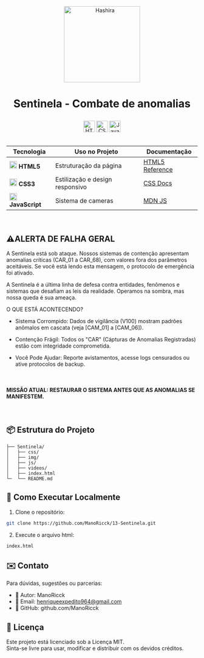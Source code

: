

<div align="center">
  <img src="https://static.wikia.nocookie.net/fridaynightfunking/images/4/4a/The_TV.gif/revision/latest?cb=20230207064409" alt="Hashira" height="200">
</div>
<h1 align="center">

  Sentinela - Combate de anomalias 
  
</h1>  

<div align="center">  
  <img src="https://img.shields.io/badge/HTML5-Estrutura-orange?logo=html5&style=for-the-badge" alt="HTML5" height="30">  
  <img src="https://img.shields.io/badge/CSS3-Estilo-blue?logo=css3&style=for-the-badge" alt="CSS3" height="30">  
  <img src="https://img.shields.io/badge/JavaScript-Interatividade-yellow?logo=javascript&style=for-the-badge" alt="JavaScript" height="30">  
</div>  

<br>  

<div align="center">  

| Tecnologia | Uso no Projeto | Documentação |  
|------------|----------------|--------------|  
| <img src="https://www.w3.org/html/logo/downloads/HTML5_Badge_256.png" width="20"> **HTML5** | Estruturação da página | [HTML5 Reference](https://developer.mozilla.org/pt-BR/docs/Web/HTML) |  
| <img src="https://cdn-icons-png.flaticon.com/512/732/732190.png" width="20"> **CSS3** | Estilização e design responsivo | [CSS Docs](https://developer.mozilla.org/pt-BR/docs/Web/CSS) |  
| <img src="https://cdn-icons-png.flaticon.com/512/5968/5968292.png" width="20"> **JavaScript** | Sistema de cameras | [MDN JS](https://developer.mozilla.org/pt-BR/docs/Web/JavaScript) |  

</div>  

<br>

## ⚠ALERTA DE FALHA GERAL

A Sentinela está sob ataque. Nossos sistemas de contenção apresentam anomalias críticas (CAR_01 a CAR_68), com valores fora dos parâmetros aceitáveis. Se você está lendo esta mensagem, o protocolo de emergência foi ativado.

A Sentinela é a última linha de defesa contra entidades, fenômenos e sistemas que desafiam as leis da realidade. Operamos na sombra, mas nossa queda é sua ameaça.

O QUE ESTÁ ACONTECENDO?

- Sistema Corrompido: Dados de vigilância (V100) mostram padrões anômalos em cascata (veja [CAM_01] a [CAM_06]).

- Contenção Frágil: Todos os "CAR" (Cápturas de Anomalias Registradas) estão com integridade comprometida.

- Você Pode Ajudar: Reporte avistamentos, acesse logs censurados ou ative protocolos de backup.
<br>

#### MISSÃO ATUAL: RESTAURAR O SISTEMA ANTES QUE AS ANOMALIAS SE MANIFESTEM.

<br>


## 📦 Estrutura do Projeto  

```tree
├── Sentinela/
│   ├── css/
│   ├── img/
│   ├── js/
│   ├── videos/
│   ├── index.html
└─  └── README.md

```


## 🚀 Como Executar Localmente

1. Clone o repositório:
```bash
git clone https://github.com/ManoRicck/13-Sentinela.git
```
2. Execute o arquivo html:
```bash
index.html
```


## ✉️ Contato

Para dúvidas, sugestões ou parcerias:

- 👤 Autor: ManoRicck
- 📧 Email: henriqueexpedito964@gmail.com
- 🧠 GitHub: github.com/ManoRicck

## 📄 Licença

Este projeto está licenciado sob a Licença MIT.<br>
Sinta-se livre para usar, modificar e distribuir com os devidos créditos.
